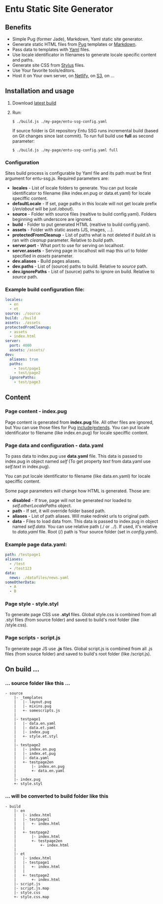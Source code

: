 # Entu Static Site Generator

## Benefits

- Simple Pug (former Jade), Markdown, Yaml static site generator.
- Generate static HTML files from [Pug](https://pugjs.org) templates or [Markdown](https://en.wikipedia.org/wiki/Markdown).
- Pass data to templates with [Yaml](http://yaml.org) files.
- Use locale identificator in filenames to generate locale specific content and paths.
- Generate site CSS from [Stylus](http://stylus-lang.com) files.
- Use Your favorite tools/editors.
- Host it on Your own server, on [Netlify](https://www.netlify.com), on [S3](https://aws.amazon.com/s3/), on ...


## Installation and usage

1. Download [latest build](https://github.com/entu/entu-ssg/releases/latest)
2. Run:
    ```shell
    $ ./build.js ./my-page/entu-ssg-config.yaml
    ```

    If source folder is Git repository Entu SSG runs incremental build (based on Git changes since last commit). To run full build use **full** as second parameter:
    ```shell
    $ ./build.js ./my-page/entu-ssg-config.yaml full
    ```


### Configuration

Sites build process is configurable by Yaml file and its path must be first argument for entu-ssg.js. Required parameters are:

- __locales__ - List of locale folders to generate. You can put locale identificator to filename (like index.en.pug or data.et.yaml) for locale speciffic content.
- __defaultLocale__ - If set, page paths in this locale will not get locale prefix (_/en/about_ will be just _/about_).
- __source__ - Folder with source files (realtive to build config.yaml). Folders beginning with underscore are ignored.
- __build__ - Folder to put generated HTML (realtive to build config.yaml).
- __assets__ - Folder with static assets (JS, images, ...).
- __protectedFromCleanup__ - List of paths what is not deleted if _build.sh_ is ran with _cleanup_ parameter. Relative to _build_ path.
- __server.port__ - What port to use for serving on localhost.
- __server.assets__ - Serving page in localhost will map this url to folder specified in _assets_ parameter.
- __dev.aliases__ - Build pages aliases.
- __dev.paths__ - List of (source) paths to build. Relative to _source_ path.
- __dev.ignorePaths__ - List of (source) paths to ignore on build. Relative to _source_ path.

### Example build configuration file:

```yaml
locales:
  - en
  - et
source: ./source
build: ./build
assets: ./assets
protectedFromCleanup:
  - assets
  - index.html
server:
  port: 4000
  assets: /assets/
dev:
  aliases: true
  paths:
    - test/page1
    - test/page2
  ignorePaths:
    - test/page3
```


## Content

### Page content - index.pug

Page content is generated from __index.pug__ file. All other files are ignored, but You can use those files for Pug [include](https://pugjs.org/language/includes.html)/[extends](https://pugjs.org/language/inheritance.html). You can put locale identificator to filename (like index.en.pug) for locale speciffic content.

### Page data and configuration - data.yaml

To pass data to index.pug use __data.yaml__ file. This data is passed to index.pug in object named _self_ (To get property _text_ from data.yaml use _self.text_ in index.pug).

You can put locale identificator to filename (like data.en.yaml) for locale speciffic content.

Some page parameters will change how HTML is generated. Those are:
- __disabled__ - If true, page will not be generated nor loaded to _self.otherLocalePaths_ object.
- __path__ - If set, it will override folder based path.
- __aliases__ - List of path aliases. Will make redirekt urls to original path.
- __data__ - Files to load data from. This data is passed to index.pug in object named _self.data_. You can use relative path (./ or ../). If used, it's relative to _data.yaml_ file. Root (/) path is Your source folder (set in _config.yaml_).

### Example page data.yaml:

```yaml
path: /testpage1
aliases:
  - /test
  - /test123
data:
  news: ./datafiles/news.yaml
someOtherData:
  - A
  - B
```

### Page style - style.styl

To generate page CSS use __.styl__ files. Global style.css is combined from all .styl files (from source folder) and saved to build's root folder (like /style.css).

### Page scripts - script.js

To generate page JS use __.js__ files. Global script.js is combined from all .js files (from source folder) and saved to build's root folder (like /script.js).

## On build ...

### ... source folder like this ...

```
- source
    |- _templates
    |   |- layout.pug
    |   |- mixins.pug
    |   +- somescripts.js
    |
    |- testpage1
    |   |- data.en.yaml
    |   |- data.et.yaml
    |   |- index.pug
    |   +- style.et.styl
    |
    |- testpage2
    |   |- index.en.pug
    |   |- index.et.pug
    |   |- data.yaml
    |   +- testpage2en
    |       |- index.en.pug
    |       +- data.en.yaml
    |
    |- index.pug
    +- style.styl
```

### ... will be converted to build folder like this

```
- build
    |- en
    |   |- index.html
    |   |- testpage1
    |   |   +- index.html
    |   |
    |   +- testpage2
    |       |- index.html
    |       +- testpage2en
    |           +- index.html
    |
    |- et
    |   |- index.html
    |   |- testpage1
    |   |   +- index.html
    |   |
    |   +- testpage2
    |       +- index.html
    |- script.js
    |- script.js.map
    |- style.css
    +- style.css.map
```
